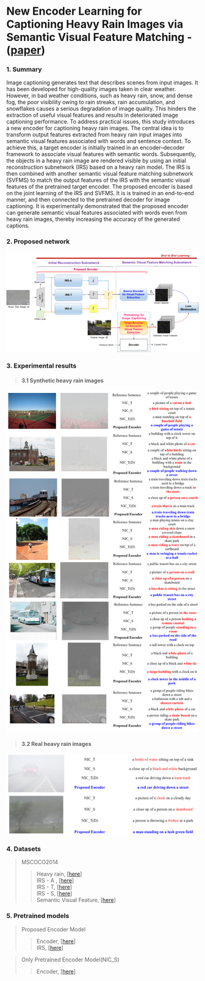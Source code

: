 # New Encoder Learning for Captioning Heavy Rain Images via Semantic Visual Feature Matching - ([paper](https://arxiv.org/abs/2105.13753))

### 1.	Summary  
Image captioning generates text that describes scenes from input images. It has been developed for high-quality images taken in clear weather. However, in bad weather conditions, such as heavy rain, snow, and dense fog, the poor visibility owing to rain streaks, rain accumulation, and snowflakes causes a serious degradation of image quality. This hinders the extraction of useful visual features and results in deteriorated image captioning performance. To address practical issues, this study introduces a new encoder for captioning heavy rain images. The central idea is to transform output features extracted from heavy rain input images into semantic visual features associated with words and sentence context. To achieve this, a target encoder is initially trained in an encoder–decoder framework to associate visual features with semantic words. Subsequently, the objects in a heavy rain image are rendered visible by using an initial reconstruction subnetwork (IRS) based on a heavy rain model. The IRS is then combined with another semantic visual feature matching subnetwork (SVFMS) to match the output features of the IRS with the semantic visual features of the pretrained target encoder. The proposed encoder is based on the joint learning of the IRS and SVFMS. It is is trained in an end-to-end manner, and then connected to the pretrained decoder for image captioning. It is experimentally demonstrated that the proposed encoder can generate semantic visual features associated with words even from heavy rain images, thereby increasing the accuracy of the generated captions. 
 
### 2. Proposed network  
<img src="./img/model.png" alt="model"></img>

### 3. Experimental results  
> #### 3.1 Synthetic heavy rain images  
<img src="./img/result_heavyrain.jpg" alt="model"></img>
> #### 3.2 Real heavy rain images  
<img src="./img/result_realrain.jpg" alt="model"></img>
 
### 4. Datasets  
> MSCOCO2014  
>	>Heavy rain,  [[here](https://drive.google.com/file/d/15_N7XM9PmiiljxsheSS688C11gmBdSvf/view?usp=sharing)]  
>	>IRS - A ,  [[here](https://drive.google.com/file/d/1SWPVlo0ACFw7azHyh7pKDhWnTi2g038N/view?usp=sharing)]   
>	>IRS - T,  [[here](https://drive.google.com/file/d/1iI1NGMYfS3rIas3DVRod6iRKEL_gZYeh/view?usp=sharing)]   
>	>IRS - S,  [[here](https://drive.google.com/file/d/17-k8My6b4v_m59jqm1VX3_ol5i3PYIpR/view?usp=sharing)]   
>	>Semantic Visual Feature, [[here](https://drive.google.com/file/d/19scHVYZfM3hhmSpLQcHutbal27P7zUwd/view?usp=sharing)]  

### 5.	Pretrained models  
> Proposed Encoder Model  
>	>Encoder, [[here](https://drive.google.com/file/d/1734-WdbjPiqsplQgDPBMcQ-jM1131qTD/view?usp=sharing)]  
>	>IRS, [[here](https://drive.google.com/file/d/1XeH90557xJCCJHNm0xHbj9ke0kSklCSz/view?usp=sharing)]  


>  Only Pretrained Encoder Model(NIC_S)
>	>Encoder, [[here](https://drive.google.com/file/d/1RI23XqY1hJyZ82Z4-sb-Kt_JIvhsQsbg/view?usp=sharing)]   


